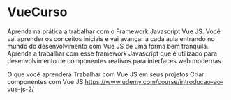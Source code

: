 # VueCurso
Aprenda na prática a trabalhar com o Framework Javascript Vue JS. Você vai aprender os conceitos iniciais e vai avançar a cada aula entrando no mundo do desenvolvimento com Vue JS de uma forma bem tranquila. Aprenda a trabalhar com esse framework Javascript que é utilizado para desenvolvimento de componentes reativos para interfaces web modernas.

O que você aprenderá
Trabalhar com Vue JS em seus projetos
Criar componentes com Vue JS
https://www.udemy.com/course/introducao-ao-vue-js-2/
